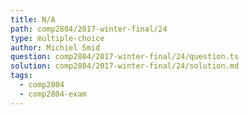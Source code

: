 ```yaml
---
title: N/A
path: comp2804/2017-winter-final/24
type: multiple-choice
author: Michiel Smid
question: comp2804/2017-winter-final/24/question.ts
solution: comp2804/2017-winter-final/24/solution.md
tags:
  - comp2804
  - comp2804-exam
---
```

